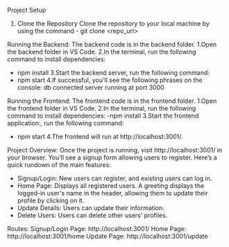 Project Setup
1. Clone the Repository
Clone the repository to your local machine by using the command - git clone <repo_url>

Running the Backend:
The backend code is in the backend folder.
1.Open the backend folder in VS Code.
2.In the terminal, run the following command to install dependencies:
- npm install
3.Start the backend server, run the following command:
- npm start
4.If successful, you'll see the following phrases on the console:
db connected
server running at port 3000

Running the Frontend:
The frontend code is in the frontend folder.
1.Open the frontend folder in VS Code.
2.In the terminal, run the following command to install dependencies:
-npm install
3.Start the frontend application:, run the following command:
- npm start
4.The frontend will run at http://localhost:3001/.

Project Overview:
Once the project is running, visit http://localhost:3001/ in your browser. You’ll see a signup form allowing users to register. Here’s a quick rundown of the main features:
- Signup/Login: New users can register, and existing users can log in.
- Home Page: Displays all registered users. A greeting displays the logged-in user's name in the header, allowing them to update their profile by clicking on it.
- Update Details: Users can update their information.
- Delete Users: Users can delete other users' profiles.

Routes:
Signup/Login Page: http://localhost:3001/
Home Page: http://localhost:3001/home
Update Page: http://localhost:3001/update
